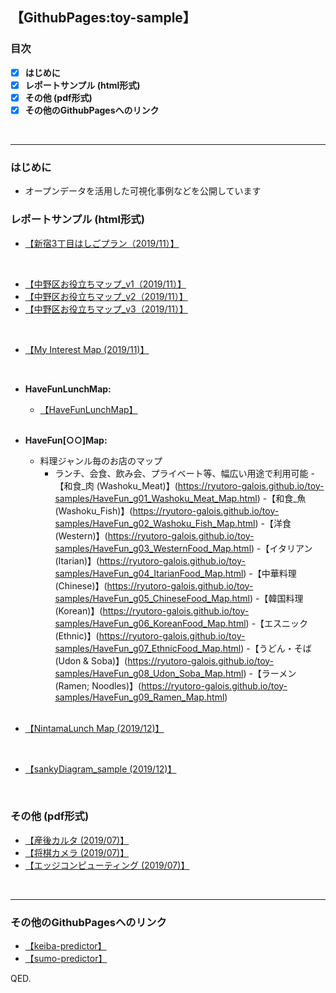 ## 【GithubPages:toy-sample】

<style>
table, th, td {
    border:none;
}
</style>

### 目次
- [x]  **はじめに**
- [x]  **レポートサンプル (html形式)**
- [x]  **その他 (pdf形式)**
- [x]  **その他のGithubPagesへのリンク**
<br> 
 
--- 

### はじめに
- オープンデータを活用した可視化事例などを公開しています


### レポートサンプル (html形式)
- [【新宿3丁目はしごプラン（2019/11）】](https://ryutoro-galois.github.io/toy-samples/leaflet_sample_hashigo_plan_20191106.html)
<br>

- [【中野区お役立ちマップ_v1（2019/11）】](https://ryutoro-galois.github.io/toy-samples/leaflet_sample_nakanoku_20191107.html)
- [【中野区お役立ちマップ_v2（2019/11）】](https://ryutoro-galois.github.io/toy-samples/leaflet_sample_nakanoku_v2_20191120.html)
- [【中野区お役立ちマップ_v3（2019/11）】](https://ryutoro-galois.github.io/toy-samples/leaflet_sample_nakanoku_v3_20191125.html)
<br>

- [【My Interest Map (2019/11)】](https://ryutoro-galois.github.io/toy-samples/interest_map_20191127.html)
<br>

- **HaveFunLunchMap:**
  - [【HaveFunLunchMap】](https://ryutoro-galois.github.io/toy-samples/HaveFunLunchMap.html)
  <br>

- **HaveFun[○○]Map:**
  - 料理ジャンル毎のお店のマップ
    - ランチ、会食、飲み会、プライベート等、幅広い用途で利用可能
    -【和食_肉 (Washoku_Meat)】(https://ryutoro-galois.github.io/toy-samples/HaveFun_g01_Washoku_Meat_Map.html)
    -【和食_魚 (Washoku_Fish)】(https://ryutoro-galois.github.io/toy-samples/HaveFun_g02_Washoku_Fish_Map.html)
    -【洋食 (Western)】(https://ryutoro-galois.github.io/toy-samples/HaveFun_g03_WesternFood_Map.html)
    -【イタリアン (Itarian)】(https://ryutoro-galois.github.io/toy-samples/HaveFun_g04_ItarianFood_Map.html)
    -【中華料理 (Chinese)】(https://ryutoro-galois.github.io/toy-samples/HaveFun_g05_ChineseFood_Map.html)
    -【韓国料理 (Korean)】(https://ryutoro-galois.github.io/toy-samples/HaveFun_g06_KoreanFood_Map.html)
    -【エスニック (Ethnic)】(https://ryutoro-galois.github.io/toy-samples/HaveFun_g07_EthnicFood_Map.html)
    -【うどん・そば (Udon & Soba)】(https://ryutoro-galois.github.io/toy-samples/HaveFun_g08_Udon_Soba_Map.html)
    -【ラーメン (Ramen; Noodles)】(https://ryutoro-galois.github.io/toy-samples/HaveFun_g09_Ramen_Map.html)
    <br>


- [【NintamaLunch Map (2019/12)】](https://ryutoro-galois.github.io/toy-samples/leaflet_LunchMap_[Shinjuku-ku].html)
<br>

- [【sankyDiagram_sample (2019/12)】](https://ryutoro-galois.github.io/toy-samples/sankeyDiagram_sample.html)
<br>


### その他 (pdf形式)
- [【産後カルタ (2019/07)】](MLLabSpace_20190725_01_SangoKaruta.pdf)
- [【将棋カメラ (2019/07)】](MLLabSpace_20190725_02_ShogiCamera.pdf)
- [【エッジコンピューティング (2019/07)】](MLLabSpace_20190725_03_EdgeComputing.pdf)
<br>


---

### その他のGithubPagesへのリンク
- [【keiba-predictor】](https://ryutoro-galois.github.io/keiba-predictor/)
- [【sumo-predictor】](https://ryutoro-galois.github.io/sumo-predictor/)

QED.